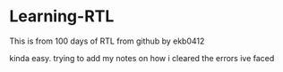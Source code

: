 # Learning-RTL
This is from 100 days of RTL from github by ekb0412

kinda easy. trying to add my notes on how i cleared the errors ive faced 
